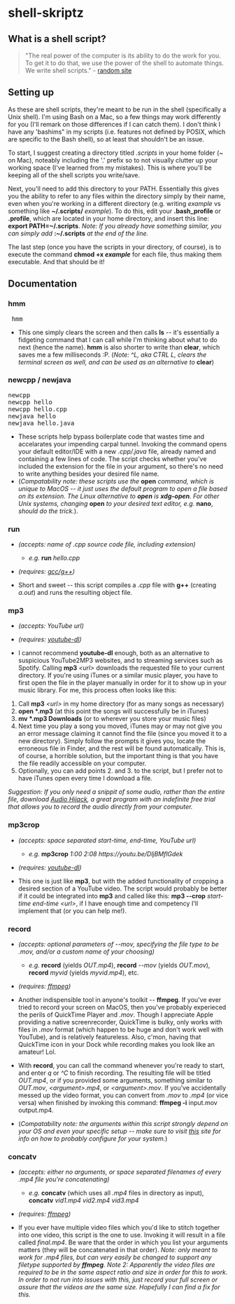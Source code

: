 # shell-skriptz
## What is a shell script?
> "The real power of the computer is its ability to do the work for you. To get it to do that, we use the power of the shell to automate things. We write shell scripts." - [random site](http://linuxcommand.org/lc3_writing_shell_scripts.php)

## Setting up
As these are shell scripts, they're meant to be run in the shell (specifically a Unix shell). I'm using Bash on a Mac, so a few things may work differently for you (I'll remark on those differences if I can catch them). I don't think I have any 'bashims" in my scripts (i.e. features not defined by POSIX, which are specific to the Bash shell), so at least that shouldn't be an issue. 

To start, I suggest creating a directory titled *.scripts* in your home folder (~ on Mac), noteably including the '.' prefix so to not visually clutter up your working space (I've learned from my mistakes). This is where you'll be keeping all of the shell scripts you write/save. 

Next, you'll need to add this directory to your PATH. Essentially this gives you the ability to refer to any files within the directory simply by their name, even when you're working in a different directory (e.g. writing *example* vs something like **~/.scripts/** *example*). To do this, edit your **.bash_profile** or **.profile**, which are located in your home directory, and insert this line:   **export PATH=~/.scripts**. *Note: If you already have something similar, you can simply add* **:~/.scripts** *at the end of the line.*

The last step (once you have the scripts in your directory, of course), is to execute the command **chmod +x *example*** for each file, thus making them executable. And that should be it!

## Documentation

### hmm
<pre> hmm </pre>
* This one simply clears the screen and then calls **ls** -- it's essentially a fidgeting command that I can call while I'm thinking about what to do next (hence the name). **hmm** is also shorter to write than **clear**, which saves me a few milliseconds :P. (*Note: ^L, aka CTRL L, clears the terminal screen as well, and can be used as an alternative to* **clear**)

### newcpp / newjava
<pre>newcpp
newcpp hello
newcpp hello.cpp
newjava hello
newjava hello.java</pre>
  
* These scripts help bypass boilerplate code that wastes time and accelarates your impending carpal tunnel. Invoking the command opens your default editor/IDE with a new *.cpp/.java* file, already named and containing a few lines of code. The script checks whether you've included the extension for the file in your argument, so there's no need to write anything besides your desired file name. 
* (*Compatability note: these scripts use the* **open** *command, which is unique to MacOS -- it just uses the default program to open a file based on its extension. The Linux alternative to **open** is **xdg-open**. For other Unix systems, changing* **open** *to your desired text editor, e.g.* **nano**, *should do the trick.*). 

### run
* *(accepts: name of .cpp source code file, including extension)*
  * *e.g.* **run** *hello.cpp*
* *(requires: [gcc/g++](https://gcc.gnu.org/))*


* Short and sweet -- this script compiles a *.cpp* file with **g++** (creating *a.out*) and runs the resulting object file.

### mp3
* *(accepts: YouTube url)*
* *(requires: [youtube-dl](https://github.com/ytdl-org/youtube-dl))*

* I cannot recommend **youtube-dl** enough, both as an alternative to suspicious YouTube2MP3 websites, and to streaming services such as Spotify. Calling **mp3** *\<url>* downloads the requested file to your current directory. If you're using iTunes or a similar music player, you have to first open the file in the player manually in order for it to show up in your music library. For me, this process often looks like this: 
 1. Call **mp3** *\<url>* in my home directory (for as many songs as necessary)
 2. **open \*.mp3** (at this point the songs will successfully be in iTunes)
 3. **mv \*.mp3 Downloads** (or to wherever you store your music files)
 4. Next time you play a song you moved, iTunes may or may not give you an error message claiming it cannot find the file (since you moved it to a new directory). Simply follow the prompts it gives you, locate the erroneous file in Finder, and the rest will be found automatically. This is, of course, a horrible solution, but the important thing is that you have the file readily accessible on your computer.
 5. Optionally, you can add points 2. and 3. to the script, but I prefer not to have iTunes open every time I download a file.
 
 *Suggestion: If you only need a snippit of some audio, rather than the entire file, download [Audio Hijack](https://rogueamoeba.com/audiohijack/), a great program with an indefinite free trial that allows you to record the audio directly from your computer.*
 
 ### mp3crop
 * *(accepts: space separated start-time, end-time, YouTube url)*
   * *e.g.* **mp3crop** *1:00 2:08 https://<i></i>youtu.<i></i>be/DljBMflGdek*

* *(requires: [youtube-dl](https://github.com/ytdl-org/youtube-dl))*

* This one is just like **mp3**, but with the added functionality of cropping a desired section of a YouTube video. The script would probably be better if it could be integrated into **mp3** and called like this: **mp3 --crop** *start-time end-time \<url>*, if I have enough time and competency I'll implement that (or you can help me!).

### record
* *(accepts: optional parameters of --mov, specifying the file type to be .mov, and/or a custom name of your choosing)*
  * *e.g.* **record** (yields *OUT.mp4*), **record** *--mov* (yields *OUT.mov*), **record** *myvid* (yields *myvid.mp4*), etc. 
* *(requires: [ffmpeg](https://github.com/FFmpeg/FFmpeg))*

* Another indispensible tool in anyone's toolkit -- **ffmpeg**. If you've ever tried to record your screen on MacOS, then you've probably experieced the perils of QuickTime Player and *.mov*. Though I appreciate Apple providing a native screenrecorder, QuickTime is bulky, only works with files in *.mov* format (which happen to be huge and don't work well with YouTube), and is relatively featureless. Also, c'mon, having that QuickTime icon in your Dock while recording makes you look like an amateur! Lol. 

* With **record**, you can call the command whenever you're ready to start, and enter *q* or *^C* to finish recording. The resulting file will be titled *OUT.mp4*, or if you provided some arguments, something similar to *OUT.mov*, *\<argument>.mp4*, or *\<argument>.mov*. If you've accidentally messed up the video format, you can convert from *.mov* to *.mp4* (or vice versa) when finished by invoking this command: **ffmpeg -i** input.mov output.mp4.
* (*Compatability note: the arguments within this script strongly depend on your OS and even your specific setup -- make sure to visit [this](https://trac.ffmpeg.org/wiki/Capture/Desktop) site for info on how to probably configure for your system.*)

### concatv
* *(accepts: either no arguments, or space separated filenames of every .mp4 file you're concatenating)*
  * *e.g.* **concatv** (which uses all *.mp4* files in directory as input), **concatv** *vid1.mp4 vid2.mp4 vid3.mp4*
* *(requires: [ffmpeg](https://github.com/FFmpeg/FFmpeg))*

* If you ever have multiple video files which you'd like to stitch together into one video, this script is the one to use. Invoking it will result in a file called *final.mp4*. Be ware that the order in which you list your arguments matters (they will be concatenated in that order). *Note: only meant to work for .mp4 files, but can very easily be changed to support any filetype supported by **ffmpeg**. Note 2: Apparently the video files are required to be in the same aspect ratio and size in order for this to work. In order to not run into issues with this, just record your full screen or assure that the videos are the same size. Hopefully I can find a fix for this.* 
